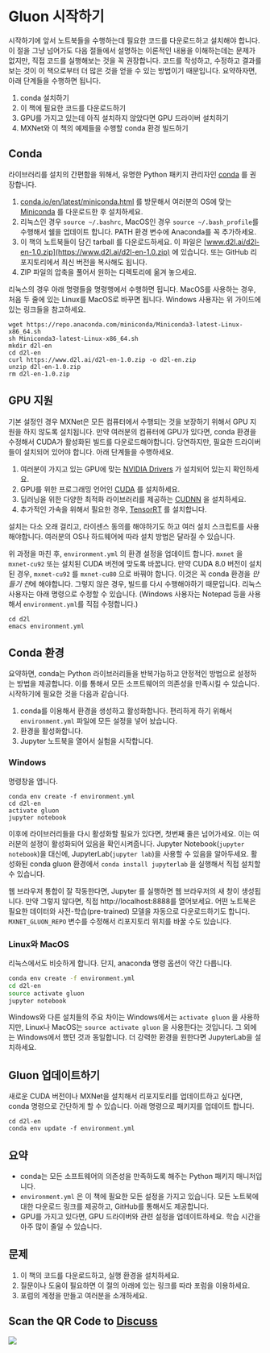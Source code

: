 # Gluon 시작하기

시작하기에 앞서 노트북들을 수행하는데 필요한 코드를 다운로드하고 설치해야 합니다. 이 절을 그냥 넘어가도 다음 절들에서 설명하는 이론적인 내용을 이해하는데는 문제가 없지만, 직접 코드를 실행해보는 것을 꼭 권장합니다. 코드를 작성하고, 수정하고 결과를 보는 것이 이 책으로부터 더 많은 것을 얻을 수 있는 방법이기 때문입니다. 요약하자면, 아래 단계들을 수행하면 됩니다.

1. conda 설치하기
1. 이 책에 필요한 코드를 다운로드하기
1. GPU를 가지고 있는데 아직 설치하지 않았다면 GPU 드라이버 설치하기
1. MXNet와 이 책의 예제들을 수행할 conda 환경 빌드하기

## Conda

라이브러리를 설치의 간편함을 위해서, 유명한 Python 패키지 관리자인 [conda](https://conda.io) 를 권장합니다.

1. [conda.io/en/latest/miniconda.html](https://conda.io/en/latest/miniconda.html) 를 방문해서 여러분의 OS에 맞는  [Miniconda](https://conda.io/en/latest/miniconda.html) 를 다운로드한 후 설치하세요.
1. 리눅스인 경우  `source ~/.bashrc`, MacOS인 경우 `source ~/.bash_profile`를 수행해서 쉘을 업데이트 합니다. PATH 환경 변수에 Anaconda를 꼭 추가하세요.
1. 이 책의 노트북들이 담긴 tarball 를 다운로드하세요. 이 파일은 [www.d2l.ai/d2l-en-1.0.zip](https://www.d2l.ai/d2l-en-1.0.zip) 에 있습니다. 또는 GitHub 리포지토리에서 최신 버전을 복사해도 됩니다.
1. ZIP 파일의 압축을 풀어서 원하는 디렉토리에 옮겨 놓으세요.

리눅스의 경우 아래 명령들을 명령행에서 수행하면 됩니다. MacOS를 사용하는 경우, 처음 두 줄에 있는 Linux를 MacOS로 바꾸면 됩니다. Windows 사용자는 위 가이드에 있는 링크들을 참고하세요.

```shell
wget https://repo.anaconda.com/miniconda/Miniconda3-latest-Linux-x86_64.sh
sh Miniconda3-latest-Linux-x86_64.sh
mkdir d2l-en
cd d2l-en
curl https://www.d2l.ai/d2l-en-1.0.zip -o d2l-en.zip
unzip d2l-en-1.0.zip
rm d2l-en-1.0.zip
```

## GPU 지원

기본 설정인 경우 MXNet은 모든 컴퓨터에서 수행되는 것을 보장하기 위해서 GPU 지원을 하지 않도록 설치됩니다. 만약 여러분의 컴퓨터에 GPU가 있다면, conda 환경을 수정해서 CUDA가 활성화된 빌드를 다운로드해야합니다. 당연하지만, 필요한 드라이버들이 설치되어 있어야 합니다. 아래 단계들을 수행하세요.

1. 여러분이 가지고 있는 GPU에 맞는 [NVIDIA Drivers](https://www.nvidia.com/drivers) 가 설치되어 있는지 확인하세요.
1. GPU를 위한 프로그래밍 언어인 [CUDA](https://developer.nvidia.com/cuda-downloads) 를 설치하세요.
1. 딥러닝을 위한 다양한 최적화 라이브러리를 제공하는 [CUDNN](https://developer.nvidia.com/cudnn) 을 설치하세요.
1. 추가적인 가속을 위해서 필요한 경우, [TensorRT](https://developer.nvidia.com/tensorrt) 를 설치합니다.

설치는 다소 오래 걸리고, 라이센스 동의를 해야하기도 하고 여러 설치 스크립트를 사용해야합니다. 여러분의 OS나 하드웨어에 따라 설치 방법은 달라질 수 있습니다.

위 과정을 마친 후,  `environment.yml` 의 환경 설정을 업데이트 합니다. `mxnet` 을 `mxnet-cu92` 또는 설치된 CUDA 버전에 맞도록 바꿉니다. 만약 CUDA 8.0 버전이 설치된 경우, `mxnet-cu92` 를 `mxnet-cu80` 으로 바꿔야 합니다. 이것은 꼭 conda 환경을 *만들기 전*에 해야합니다. 그렇지 않은 경우, 빌드를 다시 수행해야하기 때문입니다. 리눅스 사용자는 아래 명령으로 수정할 수 있습니다. (Windows 사용자는 Notepad 등을 사용해서 `environment.yml`를 직접 수정합니다.)

```shell
cd d2l
emacs environment.yml
```

## Conda 환경

요약하면, conda는 Python 라이브러리들을 반복가능하고 안정적인 방법으로 설정하는 방법을 제공합니다. 이를 통해서 모든 소프트웨어의 의존성을 만족시킬 수 있습니다. 시작하기에 필요한 것을 다음과 같습니다.

1. conda를 이용해서 환경을 생성하고 활성화합니다. 편리하게 하기 위해서 `environment.yml` 파일에 모든 설정을 넣어 놨습니다.
1. 환경을 활성화합니다.
1. Jupyter 노트북을 열어서 실험을 시작합니다.

### Windows

명령창을 엽니다.

```shell
conda env create -f environment.yml
cd d2l-en
activate gluon
jupyter notebook
```

이후에 라이브러리들을 다시 활성화할 필요가 있다면, 첫번째 줄은 넘어가세요. 이는 여러분의 설정이 활성화되어 있음을 확인시켜줍니다. Jupyter Notebook(`jupyter notebook`)을 대신에, JupyterLab(`jupyter lab`)을 사용할 수 있음을 알아두세요. 활성화된 conda gluon 환경에서 `conda install jupyterlab` 을 실행해서 직접 설치할 수 있습니다.

웹 브라우저 통합이 잘 작동한다면, Jupyter 를 실행하면 웹 브라우저의 새 창이 생성됩니다. 만약 그렇지 않다면, 직접 http://localhost:8888를 열어보세요. 어떤 노트북은 필요한 데이터와 사전-학습(pre-trained) 모델을 자동으로 다운로드하기도 합니다. `MXNET_GLUON_REPO` 변수를 수정해서 리포지토리 위치를 바꿀 수도 있습니다.

### Linux와 MacOS

리눅스에서도 비슷하게 합니다. 단지, anaconda 명령 옵션이 약간 다릅니다.

```sh
conda env create -f environment.yml
cd d2l-en
source activate gluon
jupyter notebook
```

Windows와 다른 설치들의 주요 차이는 Windows에서는 `activate gluon` 을 사용하지만, Linux나 MacOS는 `source activate gluon` 을 사용한다는 것입니다. 그 외에는 Windows에서 했던 것과 동일합니다. 더 강력한 환경을 원한다면 JupyterLab을 설치하세요.

## Gluon 업데이트하기

새로운 CUDA 버전이나 MXNet을 설치해서 리포지토리를 업데이트하고 싶다면, conda 명령으로 간단하게 할 수 있습니다. 아래 명령으로 패키지를 업데이트 합니다.

```
cd d2l-en
conda env update -f environment.yml
```

## 요약

* conda는 모든 소프트웨어의 의존성을 만족하도록 해주는 Python 패키지 매니저입니다.
* `environment.yml` 은 이 책에 필요한 모든 설정을 가지고 있습니다. 모든 노트북에 대한 다운로드 링크를 제공하고, GitHub를 통해서도 제공합니다.
* GPU를 가지고 있다면, GPU 드라이버와 관련 설정을 업데이트하세요. 학습 시간을 아주 많이 줄일 수 있습니다.

## 문제

1. 이 책의 코드를 다운로드하고, 실행 환경을 설치하세요.
1. 질문이나 도움이 필요하면 이 절의 아래에 있는 링크를 따라 포럼을 이용하세요.
1. 포럼의 계정을 만들고 여러분을 소개하세요.

## Scan the QR Code to [Discuss](https://discuss.mxnet.io/t/2315)

![](../img/qr_install.svg)
